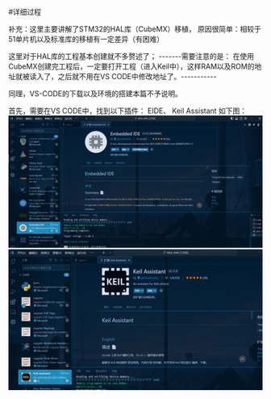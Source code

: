 #详细过程

补充：这里主要讲解了STM32的HAL库（CubeMX）移植，
原因很简单：相较于51单片机以及标准库的移植有一定差异（有困难）

这里对于HAL库的工程基本创建就不多赘述了；
-------需要注意的是：   在使用CubeMX创建完工程后，一定要打开工程（进入Keil中），这样RAM以及ROM的地址就被读入了，之后就不用在VS CODE中修改地址了。-----------


同理，VS-CODE的下载以及环境的搭建本篇不予说明。

首先，需要在VS CODE中，找到以下插件：   EIDE、   Keil Assistant    如下图：
![Image text](https://github.com/Lidure/MDK-VS-CODE/blob/main/Screenshots/1.png)
![Image text](https://github.com/Lidure/MDK-VS-CODE/blob/main/Screenshots/2.png)
